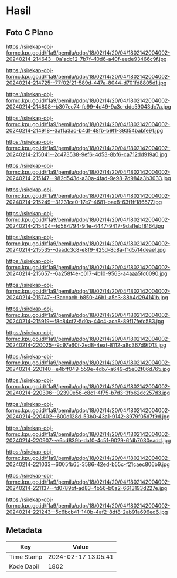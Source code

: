 # Hasil

## Foto C Plano

https://sirekap-obj-formc.kpu.go.id/f1a9/pemilu/pdpr/18/02/14/20/04/1802142004002-20240214-214643--0a1adc12-7b7f-40d6-a40f-eede93466c9f.jpg

https://sirekap-obj-formc.kpu.go.id/f1a9/pemilu/pdpr/18/02/14/20/04/1802142004002-20240214-214725--77f02f21-589d-447a-8044-d701fd8805d1.jpg

https://sirekap-obj-formc.kpu.go.id/f1a9/pemilu/pdpr/18/02/14/20/04/1802142004002-20240214-214808--b307ec74-fc99-4d49-9a3c-ddc59043dc7a.jpg

https://sirekap-obj-formc.kpu.go.id/f1a9/pemilu/pdpr/18/02/14/20/04/1802142004002-20240214-214918--3af1a3ac-b4df-48fb-b9f1-39354babfe91.jpg

https://sirekap-obj-formc.kpu.go.id/f1a9/pemilu/pdpr/18/02/14/20/04/1802142004002-20240214-215041--2c473538-9ef6-4d53-8bf6-ca712dd919a0.jpg

https://sirekap-obj-formc.kpu.go.id/f1a9/pemilu/pdpr/18/02/14/20/04/1802142004002-20240214-215147--982d543d-a30a-4fad-9e98-7d984a3b3033.jpg

https://sirekap-obj-formc.kpu.go.id/f1a9/pemilu/pdpr/18/02/14/20/04/1802142004002-20240214-215249--31231ce0-17e7-4681-bae8-63f1ff186577.jpg

https://sirekap-obj-formc.kpu.go.id/f1a9/pemilu/pdpr/18/02/14/20/04/1802142004002-20240214-215404--fd584794-9ffe-4447-9417-9daffebf8164.jpg

https://sirekap-obj-formc.kpu.go.id/f1a9/pemilu/pdpr/18/02/14/20/04/1802142004002-20240214-215535--daadc3c8-e8f9-425d-8c8a-f1d57f4deae1.jpg

https://sirekap-obj-formc.kpu.go.id/f1a9/pemilu/pdpr/18/02/14/20/04/1802142004002-20240214-215657--6a258f4e-c017-4b10-9563-a4aaa5fc0090.jpg

https://sirekap-obj-formc.kpu.go.id/f1a9/pemilu/pdpr/18/02/14/20/04/1802142004002-20240214-215747--f3accacb-b850-46b1-a5c3-88b4d294141b.jpg

https://sirekap-obj-formc.kpu.go.id/f1a9/pemilu/pdpr/18/02/14/20/04/1802142004002-20240214-215919--f8c84cf7-5d0a-44c4-aca8-89f17fefc583.jpg

https://sirekap-obj-formc.kpu.go.id/f1a9/pemilu/pdpr/18/02/14/20/04/1802142004002-20240214-220025--9c97e60f-2ed8-4eaf-8112-a8c367d9f013.jpg

https://sirekap-obj-formc.kpu.go.id/f1a9/pemilu/pdpr/18/02/14/20/04/1802142004002-20240214-220140--e4bff049-559e-4db7-a649-d5e02f06d765.jpg

https://sirekap-obj-formc.kpu.go.id/f1a9/pemilu/pdpr/18/02/14/20/04/1802142004002-20240214-220306--02390e56-c8c1-4f75-b7d3-3fb62dc257d3.jpg

https://sirekap-obj-formc.kpu.go.id/f1a9/pemilu/pdpr/18/02/14/20/04/1802142004002-20240214-220402--600d128d-53b0-43a1-9142-8979f05d7f9d.jpg

https://sirekap-obj-formc.kpu.go.id/f1a9/pemilu/pdpr/18/02/14/20/04/1802142004002-20240214-220907--e6cd839b-daf0-4c51-9029-6fdb7030eadd.jpg

https://sirekap-obj-formc.kpu.go.id/f1a9/pemilu/pdpr/18/02/14/20/04/1802142004002-20240214-221033--6005fb65-3586-42ed-b55c-f21caec806b9.jpg

https://sirekap-obj-formc.kpu.go.id/f1a9/pemilu/pdpr/18/02/14/20/04/1802142004002-20240214-221137--fd0789bf-ad83-4b56-b0a2-6613193d227e.jpg

https://sirekap-obj-formc.kpu.go.id/f1a9/pemilu/pdpr/18/02/14/20/04/1802142004002-20240214-221243--5c6bcb41-140b-4af2-8df8-2ab91a696ed6.jpg


## Metadata

| Key        | Value               |
| ---------- | ------------------- |
| Time Stamp | 2024-02-17 13:05:41 |
| Kode Dapil | 1802                |



